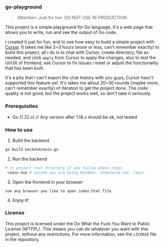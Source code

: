 ### go-playground

> Attention: Just for fun. DO NOT USE IN PRODUCTION.

This project is a simple playground for Go language, it's a web page that allows you to write, run and see the output of Go code.

I created it just for fun, and to see how easy to build a simple project with [Cursor](https://www.cursor.com/). It takes me like 2~3 hours (more or less, can't remember exactly) to build this project, all i do is to chat with Cursor, create directory, file as needed, and click `apply` from Cursor to apply the changes, also to test the UI/UX of frontend, ask Cursor to fix issues i meet or adjust the functionality that has been built.

It's a pity that i can't export the chat history with you guys, Cursor hasn't supported this feature yet. It's takes me about 20~30 rounds (maybe more, can't remember exactly) of iteration to get the project done. The code quality is not good, but the project works well, so don't take it seriously.

### Prerequisites

- Go (1.22.x) // Any version after 1.18.x should be ok, not tested

### How to use

1. Build the backend

```sh
go build backend/main.go
```

2. Run the backend

```sh
# in project root directory if you follow above steps
.\main.exe # assume you are using Windows, otherwise use ./main
```

3. Open the frontend in your browser

```
use any browser you like to open index.html file
```

4. Enjoy it!


### License

This project is licensed under the Do What the Fuck You Want to Public License (WTFPL). This means you can do whatever you want with this project, without any restrictions. For more information, see the `LICENSE` file in the repository.